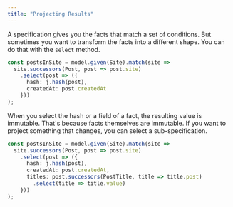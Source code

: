 ```yaml
---
title: "Projecting Results"
---
```


A specification gives you the facts that match a set of conditions.
But sometimes you want to transform the facts into a different shape.
You can do that with the `select` method.

```typescript
const postsInSite = model.given(Site).match(site =>
  site.successors(Post, post => post.site)
    .select(post => ({
      hash: j.hash(post),
      createdAt: post.createdAt
    }))
);
```

When you select the hash or a field of a fact, the resulting value is immutable.
That's because facts themselves are immutable.
If you want to project something that changes, you can select a sub-specification.

```typescript
const postsInSite = model.given(Site).match(site =>
  site.successors(Post, post => post.site)
    .select(post => ({
      hash: j.hash(post),
      createdAt: post.createdAt,
      titles: post.successors(PostTitle, title => title.post)
        .select(title => title.value)
    }))
);
```